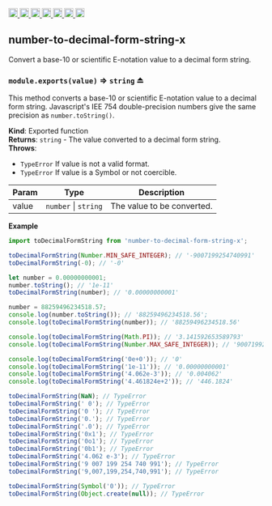 <a
  href="https://travis-ci.org/Xotic750/number-to-decimal-form-string-x"
  title="Travis status">
<img
  src="https://travis-ci.org/Xotic750/number-to-decimal-form-string-x.svg?branch=master"
  alt="Travis status" height="18">
</a>
<a
  href="https://david-dm.org/Xotic750/number-to-decimal-form-string-x"
  title="Dependency status">
<img src="https://david-dm.org/Xotic750/number-to-decimal-form-string-x/status.svg"
  alt="Dependency status" height="18"/>
</a>
<a
  href="https://david-dm.org/Xotic750/number-to-decimal-form-string-x?type=dev"
  title="devDependency status">
<img src="https://david-dm.org/Xotic750/number-to-decimal-form-string-x/dev-status.svg"
  alt="devDependency status" height="18"/>
</a>
<a
  href="https://badge.fury.io/js/number-to-decimal-form-string-x"
  title="npm version">
<img src="https://badge.fury.io/js/number-to-decimal-form-string-x.svg"
  alt="npm version" height="18">
</a>
<a
  href="https://www.jsdelivr.com/package/npm/number-to-decimal-form-string-x"
  title="jsDelivr hits">
<img src="https://data.jsdelivr.com/v1/package/npm/number-to-decimal-form-string-x/badge?style=rounded"
  alt="jsDelivr hits" height="18">
</a>
<a
  href="https://bettercodehub.com/results/Xotic750/number-to-decimal-form-string-x"
  title="bettercodehub score">
<img src="https://bettercodehub.com/edge/badge/Xotic750/number-to-decimal-form-string-x?branch=master"
  alt="bettercodehub score" height="18">
</a>
<a
  href="https://coveralls.io/github/Xotic750/number-to-decimal-form-string-x?branch=master"
  title="Coverage Status">
<img src="https://coveralls.io/repos/github/Xotic750/number-to-decimal-form-string-x/badge.svg?branch=master"
  alt="Coverage Status" height="18">
</a>

<a name="module_number-to-decimal-form-string-x"></a>

## number-to-decimal-form-string-x

Convert a base-10 or scientific E-notation value to a decimal form string.

<a name="exp_module_number-to-decimal-form-string-x--module.exports"></a>

### `module.exports(value)` ⇒ <code>string</code> ⏏

This method converts a base-10 or scientific E-notation value to
a decimal form string. Javascript's IEE 754 double-precision numbers
give the same precision as `number.toString()`.

**Kind**: Exported function  
**Returns**: <code>string</code> - The value converted to a decimal form string.  
**Throws**:

- <code>TypeError</code> If value is not a valid format.
- <code>TypeError</code> If value is a Symbol or not coercible.

| Param | Type                                       | Description                |
| ----- | ------------------------------------------ | -------------------------- |
| value | <code>number</code> \| <code>string</code> | The value to be converted. |

**Example**

```js
import toDecimalFormString from 'number-to-decimal-form-string-x';

toDecimalFormString(Number.MIN_SAFE_INTEGER); // '-9007199254740991'
toDecimalFormString(-0); // '-0'

let number = 0.00000000001;
number.toString(); // '1e-11'
toDecimalFormString(number); // '0.00000000001'

number = 88259496234518.57;
console.log(number.toString()); // '88259496234518.56';
console.log(toDecimalFormString(number)); // '88259496234518.56'

console.log(toDecimalFormString(Math.PI)); // '3.141592653589793'
console.log(toDecimalFormString(Number.MAX_SAFE_INTEGER)); // '9007199254740991'

console.log(toDecimalFormString('0e+0')); // '0'
console.log(toDecimalFormString('1e-11')); // '0.00000000001'
console.log(toDecimalFormString('4.062e-3')); // '0.004062'
console.log(toDecimalFormString('4.461824e+2')); // '446.1824'

toDecimalFormString(NaN); // TypeError
toDecimalFormString(' 0'); // TypeError
toDecimalFormString('0 '); // TypeError
toDecimalFormString('0.'); // TypeError
toDecimalFormString('.0'); // TypeError
toDecimalFormString('0x1'); // TypeError
toDecimalFormString('0o1'); // TypeError
toDecimalFormString('0b1'); // TypeError
toDecimalFormString('4.062 e-3'); // TypeError
toDecimalFormString('9 007 199 254 740 991'); // TypeError
toDecimalFormString('9,007,199,254,740,991'); // TypeError

toDecimalFormString(Symbol('0')); // TypeError
toDecimalFormString(Object.create(null)); // TypeError
```
